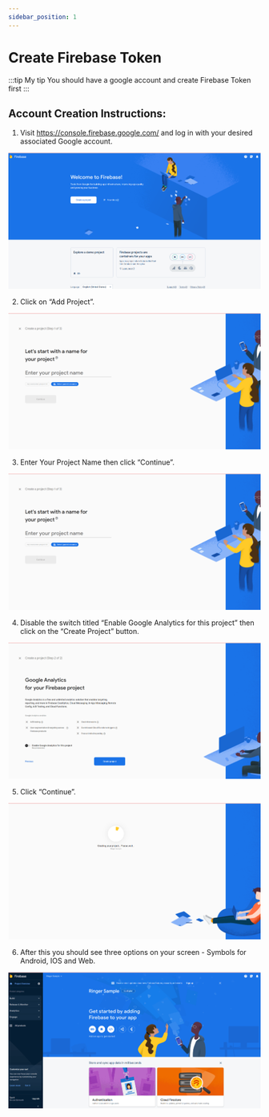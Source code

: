 ```yaml
---
sidebar_position: 1
---
```


# Create Firebase Token 

:::tip My tip
You should have a google account and create Firebase Token first
:::



## Account Creation Instructions:

1. Visit https://console.firebase.google.com/ and log in with your desired associated
 Google account.

![login](./../img/firebase_account.png)

2. Click on “Add Project”.

![login](./../img/create_project.png)

3. Enter Your Project Name then click “Continue”.

![login](./../img/create_project.png)

4. Disable the switch titled “Enable Google Analytics for this project” then click on the
“Create Project” button.

![login](./../img/create_project_step4.png)

5. Click “Continue”.

![login](./../img/create_project_step5.png)

6. After this you should see three options on your screen - Symbols for Android, IOS and
Web.

![login](./../img/project_created.png)
